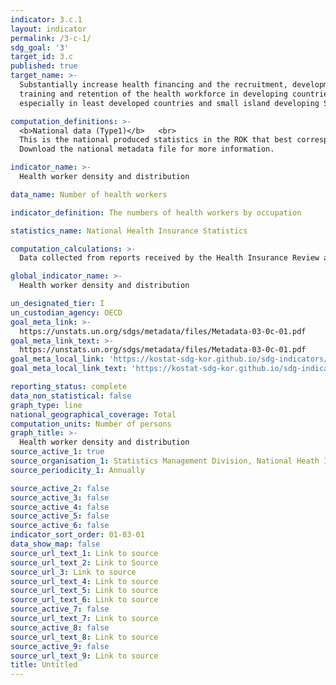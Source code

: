 ```yaml
---
indicator: 3.c.1
layout: indicator
permalink: /3-c-1/
sdg_goal: '3'
target_id: 3.c
published: true
target_name: >-
  Substantially increase health financing and the recruitment, development,
  training and retention of the health workforce in developing countries,
  especially in least developed countries and small island developing States

computation_definitions: >-
  <b>National data (Type1)</b>   <br>
  This is the national produced statistics in the ROK that best corresponds to the definition of UN SDGs indicators. <br>
  Download the national metadata file for more information.

indicator_name: >-
  Health worker density and distribution

data_name: Number of health workers

indicator_definition: The numbers of health workers by occupation

statistics_name: National Health Insurance Statistics

computation_calculations: >-
  Data collected from reports received by the Health Insurance Review and Assessment Service from medical institutions claiming Medical Care Benefits

global_indicator_name: >-
  Health worker density and distribution

un_designated_tier: I
un_custodian_agency: OECD
goal_meta_link: >-
  https://unstats.un.org/sdgs/metadata/files/Metadata-03-0c-01.pdf   
goal_meta_link_text: >-
  https://unstats.un.org/sdgs/metadata/files/Metadata-03-0c-01.pdf   
goal_meta_local_link: 'https://kostat-sdg-kor.github.io/sdg-indicators/public/data/Metadata-03-0c-01_ENG.pdf'
goal_meta_local_link_text: 'https://kostat-sdg-kor.github.io/sdg-indicators/public/data/Metadata-03-0c-01_ENG.pdf'

reporting_status: complete
data_non_statistical: false
graph_type: line
national_geographical_coverage: Total
computation_units: Number of persons
graph_title: >-
  Health worker density and distribution
source_active_1: true
source_organisation_1: Statistics Management Division, National Heath Insurance Corporation 
source_periodicity_1: Annually 

source_active_2: false
source_active_3: false
source_active_4: false
source_active_5: false
source_active_6: false
indicator_sort_order: 01-03-01
data_show_map: false
source_url_text_1: Link to source
source_url_text_2: Link to Source
source_url_3: Link to source
source_url_text_4: Link to source
source_url_text_5: Link to source
source_url_text_6: Link to source
source_active_7: false
source_url_text_7: Link to source
source_active_8: false
source_url_text_8: Link to source
source_active_9: false
source_url_text_9: Link to source
title: Untitled
---
```

